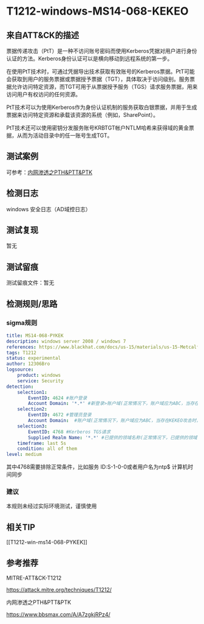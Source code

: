 # T1212-windows-MS14-068-KEKEO

## 来自ATT&CK的描述

票据传递攻击（PtT）是一种不访问账号密码而使用Kerberos凭据对用户进行身份认证的方法。Kerberos身份认证可以是横向移动到远程系统的第一步。

在使用PtT技术时，可通过凭据导出技术获取有效账号的Kerberos票据。PtT可能会获取到用户的服务票据或票据授予票据（TGT），具体取决于访问级别。服务票据允许访问特定资源，而TGT可用于从票据授予服务（TGS）请求服务票据，用来访问用户有权访问的任何资源。

PtT技术可以为使用Kerberos作为身份认证机制的服务获取白银票据，并用于生成票据来访问特定资源和承载该资源的系统（例如，SharePoint）。

PtT技术还可以使用密钥分发服务账号KRBTGT帐户NTLM哈希来获得域的黄金票据，从而为活动目录中的任一账号生成TGT。

## 测试案例

可参考：[内网渗透之PTH&PTT&PTK](https://www.bbsmax.com/A/A7zgkjRPz4/)

## 检测日志

windows 安全日志（AD域控日志）

## 测试复现

暂无

## 测试留痕

测试留痕文件：暂无

## 检测规则/思路

### sigma规则

```yml
title: MS14-068-PYKEK
description: windows server 2008 / windows 7
references: https://www.blackhat.com/docs/us-15/materials/us-15-Metcalf-Red-Vs-Blue-Modern-Active-Directory-Attacks-Detection-And-Protection-wp.pdf
tags: T1212
status: experimental
author: 12306Bro
logsource:
    product: windows
    service: Security
detection:
    selection1:
        EventID: 4624 #账户登录
        Account Domain: '*.*' #新登录>账户域(正常情况下，账户域应为ABC，当存在KEKEO攻击时，账户域为ABC.COM)
    selection2:
        EventID: 4672 #管理员登录
        Account Domain:  #账户域(正常情况下，账户域应为ABC，当存在KEKEO攻击时，账户域为空)
    selection3:
        EventID: 4768 #Kerberos TGS请求
        Supplied Realm Name: '*.*' #已提供的领域名称(正常情况下，已提供的领域名称应为ABC，当存在KEKEO攻击时，已提供的领域名称为ABC.COM)
    timeframe: last 5s
    condition: all of them
level: medium
```

其中4768需要排除正常条件，比如服务 ID:S-1-0-0或者用户名为ntp$ 计算机时间同步

### 建议

本规则未经过实际环境测试，谨慎使用

## 相关TIP
[[T1212-win-ms14-068-PYKEK]]

## 参考推荐

MITRE-ATT&CK-T1212

<https://attack.mitre.org/techniques/T1212/>

内网渗透之PTH&PTT&PTK

<https://www.bbsmax.com/A/A7zgkjRPz4/>
